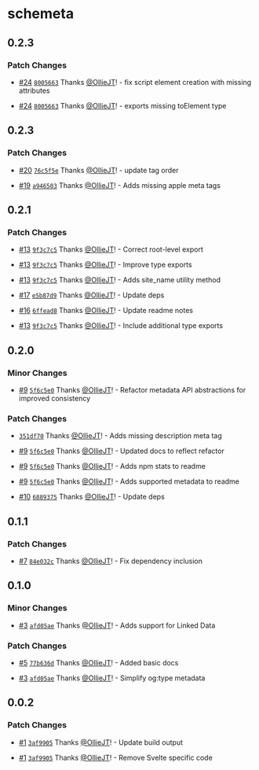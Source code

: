 # schemeta

## 0.2.3

### Patch Changes

- [#24](https://github.com/OllieJT/schemeta/pull/24) [`8005663`](https://github.com/OllieJT/schemeta/commit/80056638feb5a277d9325da3c59b0ac63404fdc7) Thanks [@OllieJT](https://github.com/OllieJT)! - fix script element creation with missing attributes

- [#24](https://github.com/OllieJT/schemeta/pull/24) [`8005663`](https://github.com/OllieJT/schemeta/commit/80056638feb5a277d9325da3c59b0ac63404fdc7) Thanks [@OllieJT](https://github.com/OllieJT)! - exports missing toElement type

## 0.2.3

### Patch Changes

- [#20](https://github.com/OllieJT/schemeta/pull/20) [`76c5f5e`](https://github.com/OllieJT/schemeta/pull/20/commits/76c5f5ed4060a78b87565faeba017b4f7a336809) Thanks [@OllieJT](https://github.com/OllieJT)! - update tag order

- [#19](https://github.com/OllieJT/schemeta/pull/19) [`a946503`](https://github.com/OllieJT/schemeta/pull/19) Thanks [@OllieJT](https://github.com/OllieJT)! - Adds missing apple meta tags

## 0.2.1

### Patch Changes

- [#13](https://github.com/OllieJT/schemeta/pull/13) [`9f3c7c5`](https://github.com/OllieJT/schemeta/commit/9f3c7c5004c851ca5c10151f4413b92e6ea4bbeb) Thanks [@OllieJT](https://github.com/OllieJT)! - Correct root-level export

- [#13](https://github.com/OllieJT/schemeta/pull/13) [`9f3c7c5`](https://github.com/OllieJT/schemeta/commit/9f3c7c5004c851ca5c10151f4413b92e6ea4bbeb) Thanks [@OllieJT](https://github.com/OllieJT)! - Improve type exports

- [#13](https://github.com/OllieJT/schemeta/pull/13) [`9f3c7c5`](https://github.com/OllieJT/schemeta/commit/9f3c7c5004c851ca5c10151f4413b92e6ea4bbeb) Thanks [@OllieJT](https://github.com/OllieJT)! - Adds site_name utility method

- [#17](https://github.com/OllieJT/schemeta/pull/17) [`e5b87d9`](https://github.com/OllieJT/schemeta/commit/e5b87d901f2fa38ede36125bdc4c6c22a8a27a8c) Thanks [@OllieJT](https://github.com/OllieJT)! - Update deps

- [#16](https://github.com/OllieJT/schemeta/pull/16) [`6ffead8`](https://github.com/OllieJT/schemeta/commit/6ffead8dbdf1ed7797e57f96dec4b05c95907605) Thanks [@OllieJT](https://github.com/OllieJT)! - Update readme notes

- [#13](https://github.com/OllieJT/schemeta/pull/13) [`9f3c7c5`](https://github.com/OllieJT/schemeta/commit/9f3c7c5004c851ca5c10151f4413b92e6ea4bbeb) Thanks [@OllieJT](https://github.com/OllieJT)! - Include additional type exports

## 0.2.0

### Minor Changes

- [#9](https://github.com/OllieJT/schemeta/pull/9) [`5f6c5e0`](https://github.com/OllieJT/schemeta/commit/5f6c5e05bf9dc004442119c796dd2a7865ba1162) Thanks [@OllieJT](https://github.com/OllieJT)! - Refactor metadata API abstractions for improved consistency

### Patch Changes

- [`351df70`](https://github.com/OllieJT/schemeta/commit/351df707a5c7b1616a3a1dc7390a39cffc9b0d5b) Thanks [@OllieJT](https://github.com/OllieJT)! - Adds missing description meta tag

- [#9](https://github.com/OllieJT/schemeta/pull/9) [`5f6c5e0`](https://github.com/OllieJT/schemeta/commit/5f6c5e05bf9dc004442119c796dd2a7865ba1162) Thanks [@OllieJT](https://github.com/OllieJT)! - Updated docs to reflect refactor

- [#9](https://github.com/OllieJT/schemeta/pull/9) [`5f6c5e0`](https://github.com/OllieJT/schemeta/commit/5f6c5e05bf9dc004442119c796dd2a7865ba1162) Thanks [@OllieJT](https://github.com/OllieJT)! - Adds npm stats to readme

- [#9](https://github.com/OllieJT/schemeta/pull/9) [`5f6c5e0`](https://github.com/OllieJT/schemeta/commit/5f6c5e05bf9dc004442119c796dd2a7865ba1162) Thanks [@OllieJT](https://github.com/OllieJT)! - Adds supported metadata to readme

- [#10](https://github.com/OllieJT/schemeta/pull/10) [`6889375`](https://github.com/OllieJT/schemeta/commit/688937536d58da7200cab8a85705371fe215dd73) Thanks [@OllieJT](https://github.com/OllieJT)! - Update deps

## 0.1.1

### Patch Changes

- [#7](https://github.com/OllieJT/schemeta/pull/7) [`84e032c`](https://github.com/OllieJT/schemeta/commit/84e032c206470d70cb4a7d1b15de6a9e35d8d077) Thanks [@OllieJT](https://github.com/OllieJT)! - Fix dependency inclusion

## 0.1.0

### Minor Changes

- [#3](https://github.com/OllieJT/schemeta/pull/3) [`afd05ae`](https://github.com/OllieJT/schemeta/commit/afd05ae951f0d41ca9e47b9e0d8e42e07915982e) Thanks [@OllieJT](https://github.com/OllieJT)! - Adds support for Linked Data

### Patch Changes

- [#5](https://github.com/OllieJT/schemeta/pull/5) [`77b636d`](https://github.com/OllieJT/schemeta/commit/77b636dba1e3c96e7b87136efbdf7311dcd960b2) Thanks [@OllieJT](https://github.com/OllieJT)! - Added basic docs

- [#3](https://github.com/OllieJT/schemeta/pull/3) [`afd05ae`](https://github.com/OllieJT/schemeta/commit/afd05ae951f0d41ca9e47b9e0d8e42e07915982e) Thanks [@OllieJT](https://github.com/OllieJT)! - Simplify og:type metadata

## 0.0.2

### Patch Changes

- [#1](https://github.com/OllieJT/schemeta/pull/1) [`3af9905`](https://github.com/OllieJT/schemeta/commit/3af99057e9165643d31f5a7064bd9ed978d5d02f) Thanks [@OllieJT](https://github.com/OllieJT)! - Update build output

- [#1](https://github.com/OllieJT/schemeta/pull/1) [`3af9905`](https://github.com/OllieJT/schemeta/commit/3af99057e9165643d31f5a7064bd9ed978d5d02f) Thanks [@OllieJT](https://github.com/OllieJT)! - Remove Svelte specific code
